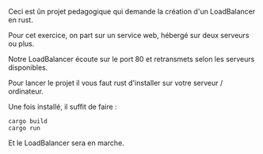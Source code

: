 Ceci est ûn projet pedagogique qui demande la création d'un LoadBalancer en rust.

Pour cet exercice, on part sur un service web, hébergé sur deux serveurs ou plus.

Notre LoadBalancer écoute sur le port 80 et retransmets selon les serveurs disponibles.

Pour lancer le projet il vous faut rust d'installer sur votre serveur / ordinateur.

Une fois installé, il suffit de faire :
```
cargo build
cargo run
```

Et le LoadBalancer sera en marche.
